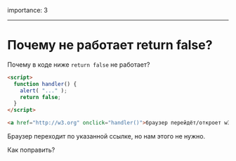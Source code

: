 importance: 3

---

# Почему не работает return false?

Почему в коде ниже `return false` не работает?

```html autorun run
<script>
  function handler() {
    alert( "..." );
    return false;
  }
</script>

<a href="http://w3.org" onclick="handler()">браузер перейдёт/откроет w3.org</a>
```

Браузер переходит по указанной ссылке, но нам этого не нужно.

Как поправить?

